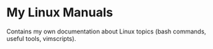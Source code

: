 # My Linux Manuals

Contains my own documentation about Linux topics (bash commands, useful tools, vimscripts).

